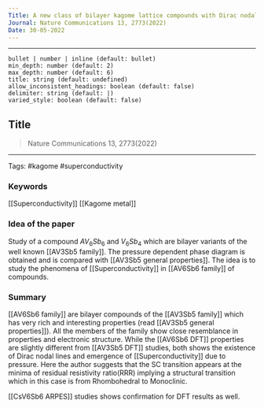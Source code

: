 ```yaml
---
Title: A new class of bilayer kagome lattice compounds with Dirac nodal lines and pressure-induced superconductivity
Journal: Nature Communications 13, 2773(2022)
Date: 30-05-2022
---
```

----
```toc style: 
bullet | number | inline (default: bullet) 
min_depth: number (default: 2) 
max_depth: number (default: 6) 
title: string (default: undefined) 
allow_inconsistent_headings: boolean (default: false) 
delimiter: string (default: |) 
varied_style: boolean (default: false) 
```
## Title
>Nature Communications 13, 2773(2022)
----


Tags: #kagome #superconductivity

### Keywords 
[[Superconductivity]]
[[Kagome metal]]


### Idea of the paper 
Study of a compound $AV_6Sb_6$ and $V_6Sb_4$ which are bilayer variants of the well known [[AV3Sb5 family]]. The pressure dependent phase diagram is obtained and is compared with [[AV3Sb5 general properties]]. The idea is to study the phenomena of [[Superconductivity]] in [[AV6Sb6 family]] of compounds. 

### Summary 
[[AV6Sb6 family]] are bilayer compounds of the [[AV3Sb5 family]] which has very rich and interesting properties (read [[AV3Sb5 general properties]]). All the members of the family show close resemblance in properties and electronic structure. While the [[AV6Sb6 DFT]] properties are slightly different from [[AV3Sb5 DFT]] studies, both shows the existence of Dirac nodal lines and emergence of [[Superconductivity]] due to pressure. Here the author suggests that the SC transition appears at the minima of residual resistivity ratio(RRR) implying a structural transition which in this case is from Rhombohedral to Monoclinic. 

[[CsV6Sb6 ARPES]] studies shows confirmation for DFT results as well. 
